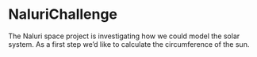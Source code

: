 # NaluriChallenge
The Naluri space project is investigating how we could model the solar system. As a first step we’d like to calculate the circumference of the sun.
